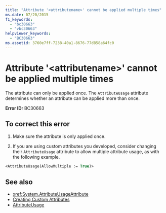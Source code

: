 ```yaml
---
title: "Attribute '<attributename>' cannot be applied multiple times"
ms.date: 07/20/2015
f1_keywords: 
  - "bc30663"
  - "vbc30663"
helpviewer_keywords: 
  - "BC30663"
ms.assetid: 3760e7ff-7238-40a1-8676-77d858a64fc0
---
```

# Attribute '\<attributename>' cannot be applied multiple times

The attribute can only be applied once. The `AttributeUsage` attribute determines whether an attribute can be applied more than once.  
  
 **Error ID:** BC30663  
  
## To correct this error  
  
1. Make sure the attribute is only applied once.  
  
2. If you are using custom attributes you developed, consider changing their `AttributeUsage` attribute to allow multiple attribute usage, as with the following example.  
  
```vb  
<AttributeUsage(AllowMultiple := True)>  
```  
  
## See also

- <xref:System.AttributeUsageAttribute>
- [Creating Custom Attributes](../../../visual-basic/programming-guide/concepts/attributes/creating-custom-attributes.md)
- [AttributeUsage](../../../visual-basic/programming-guide/concepts/attributes/attributeusage.md)
